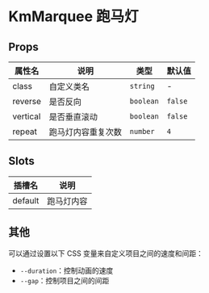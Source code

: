# KmMarquee 跑马灯

## Props

| 属性名   | 说明               | 类型      | 默认值  |
| -------- | ------------------ | --------- | ------- |
| class    | 自定义类名         | `string`  | -       |
| reverse  | 是否反向           | `boolean` | `false` |
| vertical | 是否垂直滚动       | `boolean` | `false` |
| repeat   | 跑马灯内容重复次数 | `number`  | `4`     |

## Slots

| 插槽名  | 说明     |
| ------- | -------- |
| default | 跑马灯内容 |

## 其他

可以通过设置以下 CSS 变量来自定义项目之间的速度和间距：

- `--duration`：控制动画的速度
- `--gap`：控制项目之间的间距